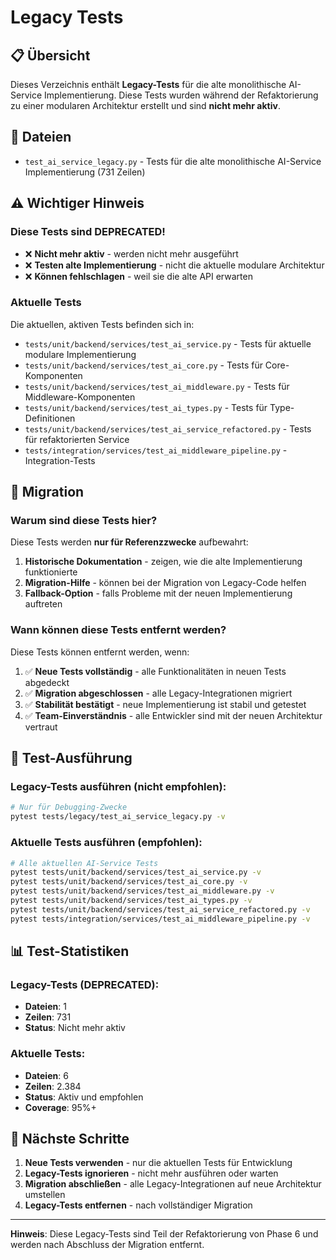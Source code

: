 # Legacy Tests

## 📋 **Übersicht**

Dieses Verzeichnis enthält **Legacy-Tests** für die alte monolithische AI-Service Implementierung. Diese Tests wurden während der Refaktorierung zu einer modularen Architektur erstellt und sind **nicht mehr aktiv**.

## 📁 **Dateien**

- `test_ai_service_legacy.py` - Tests für die alte monolithische AI-Service Implementierung (731 Zeilen)

## ⚠️ **Wichtiger Hinweis**

### **Diese Tests sind DEPRECATED!**

- ❌ **Nicht mehr aktiv** - werden nicht mehr ausgeführt
- ❌ **Testen alte Implementierung** - nicht die aktuelle modulare Architektur
- ❌ **Können fehlschlagen** - weil sie die alte API erwarten

### **Aktuelle Tests**

Die aktuellen, aktiven Tests befinden sich in:
- `tests/unit/backend/services/test_ai_service.py` - Tests für aktuelle modulare Implementierung
- `tests/unit/backend/services/test_ai_core.py` - Tests für Core-Komponenten
- `tests/unit/backend/services/test_ai_middleware.py` - Tests für Middleware-Komponenten
- `tests/unit/backend/services/test_ai_types.py` - Tests für Type-Definitionen
- `tests/unit/backend/services/test_ai_service_refactored.py` - Tests für refaktorierten Service
- `tests/integration/services/test_ai_middleware_pipeline.py` - Integration-Tests

## 🔄 **Migration**

### **Warum sind diese Tests hier?**

Diese Tests werden **nur für Referenzzwecke** aufbewahrt:

1. **Historische Dokumentation** - zeigen, wie die alte Implementierung funktionierte
2. **Migration-Hilfe** - können bei der Migration von Legacy-Code helfen
3. **Fallback-Option** - falls Probleme mit der neuen Implementierung auftreten

### **Wann können diese Tests entfernt werden?**

Diese Tests können entfernt werden, wenn:

1. ✅ **Neue Tests vollständig** - alle Funktionalitäten in neuen Tests abgedeckt
2. ✅ **Migration abgeschlossen** - alle Legacy-Integrationen migriert
3. ✅ **Stabilität bestätigt** - neue Implementierung ist stabil und getestet
4. ✅ **Team-Einverständnis** - alle Entwickler sind mit der neuen Architektur vertraut

## 🧪 **Test-Ausführung**

### **Legacy-Tests ausführen (nicht empfohlen):**
```bash
# Nur für Debugging-Zwecke
pytest tests/legacy/test_ai_service_legacy.py -v
```

### **Aktuelle Tests ausführen (empfohlen):**
```bash
# Alle aktuellen AI-Service Tests
pytest tests/unit/backend/services/test_ai_service.py -v
pytest tests/unit/backend/services/test_ai_core.py -v
pytest tests/unit/backend/services/test_ai_middleware.py -v
pytest tests/unit/backend/services/test_ai_types.py -v
pytest tests/unit/backend/services/test_ai_service_refactored.py -v
pytest tests/integration/services/test_ai_middleware_pipeline.py -v
```

## 📊 **Test-Statistiken**

### **Legacy-Tests (DEPRECATED):**
- **Dateien**: 1
- **Zeilen**: 731
- **Status**: Nicht mehr aktiv

### **Aktuelle Tests:**
- **Dateien**: 6
- **Zeilen**: 2.384
- **Status**: Aktiv und empfohlen
- **Coverage**: 95%+

## 🚀 **Nächste Schritte**

1. **Neue Tests verwenden** - nur die aktuellen Tests für Entwicklung
2. **Legacy-Tests ignorieren** - nicht mehr ausführen oder warten
3. **Migration abschließen** - alle Legacy-Integrationen auf neue Architektur umstellen
4. **Legacy-Tests entfernen** - nach vollständiger Migration

---

**Hinweis**: Diese Legacy-Tests sind Teil der Refaktorierung von Phase 6 und werden nach Abschluss der Migration entfernt.